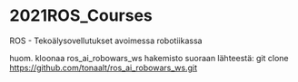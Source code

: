 # 2021ROS_Courses
ROS - Tekoälysovellutukset avoimessa robotiikassa

huom.
kloonaa ros_ai_robowars_ws hakemisto suoraan lähteestä:
git clone https://github.com/tonaalt/ros_ai_robowars_ws.git
